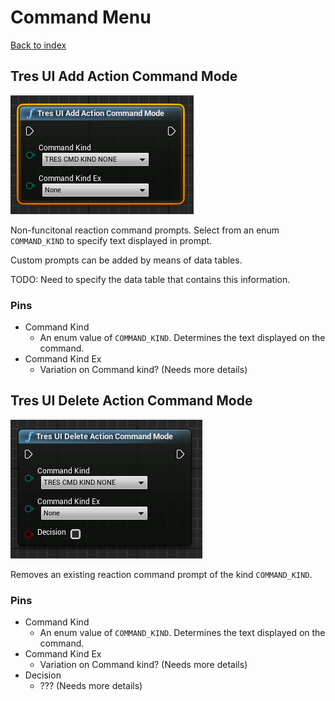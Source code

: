 # Command Menu

[Back to index](index.md)

## Tres UI Add Action Command Mode

![Tres UI Add Action Command Mode Node](<images/2024-01-17 19_23_38-TresGame - Unreal Editor.png>)

Non-funcitonal reaction command prompts. Select from an enum `COMMAND_KIND` to specify text displayed in prompt.

Custom prompts can be added by means of data tables.

TODO: Need to specify the data table that contains this information.

### Pins
- Command Kind
  - An enum value of `COMMAND_KIND`. Determines the text displayed on the command.
- Command Kind Ex
  - Variation on Command kind? (Needs more details)

## Tres UI Delete Action Command Mode

![Tres UI Delete Action Command Mode Node](<images/2024-01-17 19_36_45-TresGame - Unreal Editor.png>)

Removes an existing reaction command prompt of the kind `COMMAND_KIND`.

### Pins
- Command Kind
  - An enum value of `COMMAND_KIND`. Determines the text displayed on the command.
- Command Kind Ex
  - Variation on Command kind? (Needs more details)
- Decision
  - ??? (Needs more details)